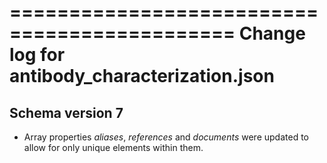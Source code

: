 =============================================
Change log for antibody_characterization.json
=============================================

Schema version 7
----------------

* Array properties *aliases*, *references* and *documents* were updated to allow for only unique elements within them.
